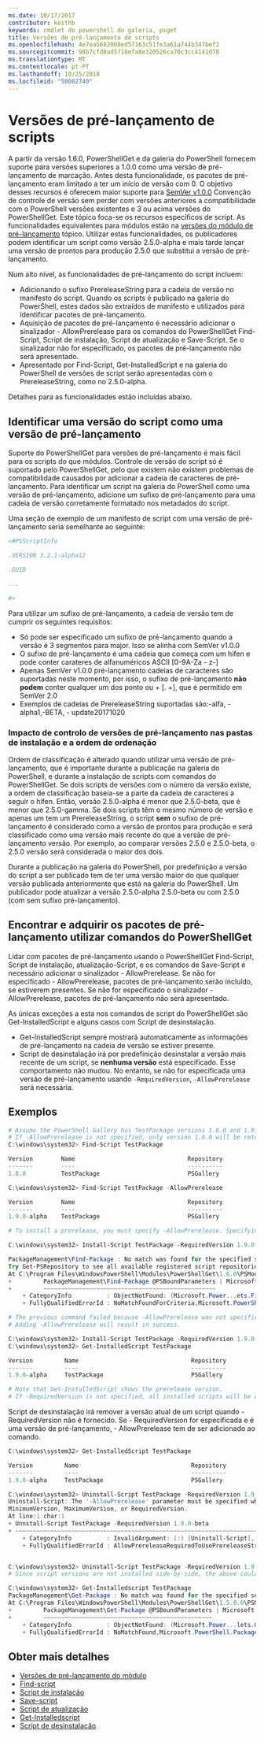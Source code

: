 ```yaml
---
ms.date: 10/17/2017
contributor: keithb
keywords: cmdlet do powershell do galeria, psget
title: Versões de pré-lançamento de scripts
ms.openlocfilehash: 4e7eab682008ed57163c51fe3a61a744b347bef2
ms.sourcegitcommit: 98b7cfd8ad5718efa8e320526ca76c3cc4141d78
ms.translationtype: MT
ms.contentlocale: pt-PT
ms.lasthandoff: 10/25/2018
ms.locfileid: "50002740"
---
```

# <a name="prerelease-versions-of-scripts"></a>Versões de pré-lançamento de scripts

A partir da versão 1.6.0, PowerShellGet e da galeria do PowerShell fornecem suporte para versões superiores a 1.0.0 como uma versão de pré-lançamento de marcação. Antes desta funcionalidade, os pacotes de pré-lançamento eram limitado a ter um início de versão com 0. O objetivo desses recursos é oferecem maior suporte para [SemVer v1.0.0](http://semver.org/spec/v1.0.0.html) Convenção de controle de versão sem perder com versões anteriores a compatibilidade com o PowerShell versões existentes e 3 ou acima versões do PowerShellGet. Este tópico foca-se os recursos específicos de script. As funcionalidades equivalentes para módulos estão na [versões do módulo de pré-lançamento](module-prerelease-support.md) tópico. Utilizar estas funcionalidades, os publicadores podem identificar um script como versão 2.5.0-alpha e mais tarde lançar uma versão de prontos para produção 2.5.0 que substitui a versão de pré-lançamento.

Num alto nível, as funcionalidades de pré-lançamento do script incluem:

- Adicionando o sufixo PrereleaseString para a cadeia de versão no manifesto do script. Quando os scripts é publicado na galeria do PowerShell, estes dados são extraídos de manifesto e utilizados para identificar pacotes de pré-lançamento.
- Aquisição de pacotes de pré-lançamento é necessário adicionar o sinalizador - AllowPrerelease para os comandos do PowerShellGet Find-Script, Script de instalação, Script de atualização e Save-Script. Se o sinalizador não for especificado, os pacotes de pré-lançamento não será apresentado.
- Apresentado por Find-Script, Get-InstalledScript e na galeria do PowerShell de versões de script serão apresentadas com o PrereleaseString, como no 2.5.0-alpha.

Detalhes para as funcionalidades estão incluídas abaixo.

## <a name="identifying-a-script-version-as-a-prerelease"></a>Identificar uma versão do script como uma versão de pré-lançamento

Suporte do PowerShellGet para versões de pré-lançamento é mais fácil para os scripts do que módulos. Controle de versão do script só é suportado pelo PowerShellGet, pelo que existem não existem problemas de compatibilidade causados por adicionar a cadeia de caracteres de pré-lançamento. Para identificar um script na galeria do PowerShell como uma versão de pré-lançamento, adicione um sufixo de pré-lançamento para uma cadeia de versão corretamente formatado nos metadados do script.

Uma seção de exemplo de um manifesto de script com uma versão de pré-lançamento seria semelhante ao seguinte:

```powershell
<#PSScriptInfo

.VERSION 3.2.1-alpha12

.GUID

...

#>
```

Para utilizar um sufixo de pré-lançamento, a cadeia de versão tem de cumprir os seguintes requisitos:

- Só pode ser especificado um sufixo de pré-lançamento quando a versão é 3 segmentos para major.
  Isso se alinha com SemVer v1.0.0
- O sufixo de pré-lançamento é uma cadeia que começa com um hífen e pode conter carateres de alfanuméricos ASCII [0-9A-Za - z-]
- Apenas SemVer v1.0.0 pré-lançamento cadeias de caracteres são suportadas neste momento, por isso, o sufixo de pré-lançamento **não podem** conter qualquer um dos ponto ou + [. +], que é permitido em SemVer 2.0
- Exemplos de cadeias de PrereleaseString suportadas são:-alfa, - alpha1,-BETA, - update20171020

### <a name="prerelease-versioning-impact-on-sort-order-and-installation-folders"></a>Impacto de controlo de versões de pré-lançamento nas pastas de instalação e a ordem de ordenação

Ordem de classificação é alterado quando utilizar uma versão de pré-lançamento, que é importante durante a publicação na galeria do PowerShell, e durante a instalação de scripts com comandos do PowerShellGet. Se dois scripts de versões com o número da versão existe, a ordem de classificação baseia-se a parte da cadeia de caracteres a seguir o hífen. Então, versão 2.5.0-alpha é menor que 2.5.0-beta, que é menor que 2.5.0-gamma. Se dois scripts têm o mesmo número de versão e apenas um tem um PrereleaseString, o script **sem** o sufixo de pré-lançamento é considerado como a versão de prontos para produção e será classificado como uma versão mais recente do que a versão de pré-lançamento versão. Por exemplo, ao comparar versões 2.5.0 e 2.5.0-beta, o 2.5.0 versão será considerada o maior dos dois.

Durante a publicação na galeria do PowerShell, por predefinição a versão do script a ser publicado tem de ter uma versão maior do que qualquer versão publicada anteriormente que está na galeria do PowerShell. Um publicador pode atualizar a versão 2.5.0-alpha 2.5.0-beta ou com 2.5.0 (com sem sufixo pré-lançamento).

## <a name="finding-and-acquiring-prerelease-packages-using-powershellget-commands"></a>Encontrar e adquirir os pacotes de pré-lançamento utilizar comandos do PowerShellGet

Lidar com pacotes de pré-lançamento usando o PowerShellGet Find-Script, Script de instalação, atualização-Script, e os comandos de Save-Script é necessário adicionar o sinalizador - AllowPrerelease. Se não for especificado - AllowPrerelease, pacotes de pré-lançamento serão incluído, se estiverem presentes. Se não for especificado o sinalizador - AllowPrerelease, pacotes de pré-lançamento não será apresentado.

As únicas exceções a esta nos comandos de script do PowerShellGet são Get-InstalledScript e alguns casos com Script de desinstalação.

- Get-InstalledScript sempre mostrará automaticamente as informações de pré-lançamento na cadeia de versão se estiver presente.
- Script de desinstalação irá por predefinição desinstalar a versão mais recente de um script, se **nenhuma versão** está especificado. Esse comportamento não mudou. No entanto, se não for especificada uma versão de pré-lançamento usando `-RequiredVersion`, `-AllowPrerelease` será necessária.

## <a name="examples"></a>Exemplos

```powershell
# Assume the PowerShell Gallery has TestPackage versions 1.8.0 and 1.9.0-alpha.
# If -AllowPrerelease is not specified, only version 1.8.0 will be returned.
C:\windows\system32> Find-Script TestPackage

Version        Name                                Repository           Description
-------        ----                                ----------           -----------
1.8.0          TestPackage                         PSGallery            Package used to validate changes to the PowerShe...

C:\windows\system32> Find-Script TestPackage -AllowPrerelease

Version        Name                                Repository           Description
-------        ----                                ----------           -----------
1.9.0-alpha    TestPackage                         PSGallery            Package used to validate changes to PowerShe...

# To install a prerelease, you must specify -AllowPrerelease. Specifying a prerelease version string is not sufficient.

C:\windows\system32> Install-Script TestPackage -RequiredVersion 1.9.0-alpha

PackageManagement\Find-Package : No match was found for the specified search criteria and script name 'TestPackage'.
Try Get-PSRepository to see all available registered script repositories.
At C:\Program Files\WindowsPowerShell\Modules\PowerShellGet\1.6.0\PSModule.psm1:1455 char:3
+         PackageManagement\Find-Package @PSBoundParameters | Microsoft ...
+         ~~~~~~~~~~~~~~~~~~~~~~~~~~~~~~~~~~~~~~~~~~~~~~~~~
    + CategoryInfo          : ObjectNotFound: (Microsoft.Power...ets.FindPackage:FindPackage)[Find-Package], Exception
    + FullyQualifiedErrorId : NoMatchFoundForCriteria,Microsoft.PowerShell.PackageManagement.Cmdlets.FindPackage

# The previous command failed because -AllowPrerelease was not specified.
# Adding -AllowPrerelease will result in success.

C:\windows\system32> Install-Script TestPackage -RequiredVersion 1.9.0-alpha -AllowPrerelease
C:\windows\system32> Get-InstalledScript TestPackage

Version         Name                                Repository           Description
-------         ----                                ----------           -----------
1.9.0-alpha     TestPackage                         PSGallery            Package used to validate changes to PowerShe...

# Note that Get-InstalledScript shows the prerelease version.
# If -RequiredVersion is not specified, all installed scripts will be displayed by Get-InstalledScript
```

Script de desinstalação irá remover a versão atual de um script quando - RequiredVersion não é fornecido.
Se - RequiredVersion for especificada e é uma versão de pré-lançamento, - AllowPrerelease tem de ser adicionado ao comando.

``` powershell
C:\windows\system32> Get-InstalledScript TestPackage

Version         Name                                Repository           Description
-------         ----                                ----------           -----------
1.9.0-alpha     TestPackage                         PSGallery            Package used to validate changes to PowerShe...

C:\windows\system32> Uninstall-Script TestPackage -RequiredVersion 1.9.0-alpha
Uninstall-Script: The '-AllowPrerelease' parameter must be specified when using the Prerelease string in
MinimumVersion, MaximumVersion, or RequiredVersion.
At line:1 char:1
+ Unnstall-Script TestPackage -RequiredVersion 1.9.0-beta
+ ~~~~~~~~~~~~~~~~~~~~~~~~~~~~~~~~~~~~~~~~~~~~~~~~~~~~~~~~~~~~~~~~~~~~~
    + CategoryInfo          : InvalidArgument: (:) [Uninstall-Script], ArgumentException
    + FullyQualifiedErrorId : AllowPrereleaseRequiredToUsePrereleaseStringInVersion,Uninnstall-script


C:\windows\system32> Uninstall-Script TestPackage -RequiredVersion 1.9.0-alpha -AllowPrerelease
# Since script versions are not installed side-by-side, the above could be simply "Uninstall-Script TestPackage"

C:\windows\system32> Get-Installedscript TestPackage
PackageManagement\Get-Package : No match was found for the specified search criteria and script names 'testpackage'.
At C:\Program Files\WindowsPowerShell\Modules\PowerShellGet\1.5.0.0\PSModule.psm1:4088 char:9
+         PackageManagement\Get-Package @PSBoundParameters | Microsoft. ...
+         ~~~~~~~~~~~~~~~~~~~~~~~~~~~~~~~~~~~~~~~~~~~~~~~~
    + CategoryInfo          : ObjectNotFound: (Microsoft.Power...lets.GetPackage:GetPackage) [Get-Package], Exception
    + FullyQualifiedErrorId : NoMatchFound,Microsoft.PowerShell.PackageManagement.Cmdlets.GetPackage
```

## <a name="more-details"></a>Obter mais detalhes

- [Versões de pré-lançamento do módulo](module-prerelease-support.md)
- [Find-script](/powershell/module/powershellget/find-script)
- [Script de instalação](/powershell/module/powershellget/install-script)
- [Save-script](/powershell/module/powershellget/save-script)
- [Script de atualização](/powershell/module/powershellget/update-script)
- [Get-Installedscript](/powershell/module/powershellget/get-installedscript)
- [Script de desinstalação](/powershell/module/powershellget/uninstall-script)
